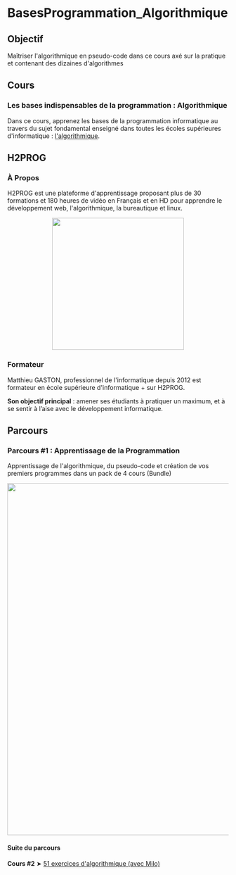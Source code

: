 # BasesProgrammation_Algorithmique

## Objectif

Maîtriser l'algorithmique en pseudo-code dans ce cours axé sur la pratique et contenant des dizaines d'algorithmes

## Cours

### Les bases indispensables de la programmation : Algorithmique

Dans ce cours, apprenez les bases de la programmation informatique au travers du sujet fondamental enseigné dans toutes les écoles supérieures d'informatique : [l'algorithmique](https://ecole.h2prog.com/p/algorithmique "Les bases indispensables de la programmation : Algorithmique").

## H2PROG

### À Propos

H2PROG est une plateforme d'apprentissage proposant plus de 30 formations et 180 heures de vidéo en Français et en HD pour apprendre le développement web, l'algorithmique, la bureautique et linux.

<p align="center">
    <a href="https://ecole.h2prog.com/" title="H2Prog.com">
  <img width="300" src="https://www.h2prog.com/wp-content/uploads/2020/11/cropped-H2Prog-logo-JPG-1.jpg" name="Logo H2PROG"/>
  </a>
</p>

### Formateur

Matthieu GASTON, professionnel de l'informatique depuis 2012 est formateur en école supérieure d'informatique + sur H2PROG. <br/>

**Son objectif principal** : amener ses étudiants à pratiquer un maximum, et à se sentir à l’aise avec le développement informatique.

## Parcours

### Parcours #1 : Apprentissage de la Programmation

Apprentissage de l'algorithmique, du pseudo-code et création de vos premiers programmes dans un pack de 4 cours (Bundle)

<p align="center">
    <a href="https://ecole.h2prog.com/p/formation-les-bases-de-la-programmation" title="Apprentissage de la Programmation">
  <img width="800" src="https://www.filepicker.io/api/file/AJHZuvhLQkmmdi9dRxlN" name="Parcours pédagogique"/>
  </a>
</p>

#### Suite du parcours

**Cours #2** ➤ [51 exercices d'algorithmique (avec Milo)](https://github.com/NaoDevWeb31/Exercices_Algorithmique_Milo "Repository du cours #2")

